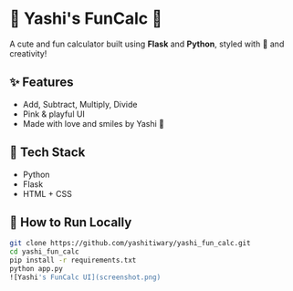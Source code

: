 # 🎀 Yashi's FunCalc 🎀

A cute and fun calculator built using **Flask** and **Python**, styled with 💖 and creativity!

## ✨ Features
- Add, Subtract, Multiply, Divide
- Pink & playful UI
- Made with love and smiles by Yashi 🌸

## 🚀 Tech Stack
- Python
- Flask
- HTML + CSS

## 🔧 How to Run Locally

```bash
git clone https://github.com/yashitiwary/yashi_fun_calc.git
cd yashi_fun_calc
pip install -r requirements.txt
python app.py
![Yashi's FunCalc UI](screenshot.png)
